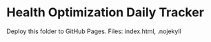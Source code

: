 # Health Optimization Daily Tracker
Deploy this folder to GitHub Pages.
Files: index.html, .nojekyll
